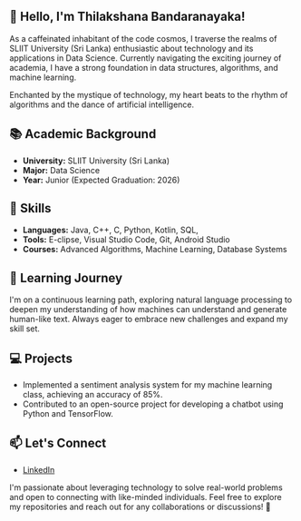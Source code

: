 

## 👋 Hello, I'm Thilakshana Bandaranayaka!

As a caffeinated inhabitant of the code cosmos, I traverse the realms of SLIIT University (Sri Lanka)  enthusiastic about technology and its applications in Data Science. 
Currently navigating the exciting journey of academia, I have a strong foundation in data structures, algorithms, and machine learning.

 Enchanted by the mystique of technology, my heart beats to the rhythm of algorithms and the dance of artificial intelligence.

## 📚 Academic Background
- **University:** SLIIT University (Sri Lanka)
- **Major:** Data Science
- **Year:** Junior (Expected Graduation: 2026)

## 🔧 Skills
- **Languages:**  Java, C++, C, Python, Kotlin, SQL,  
- **Tools:** E-clipse, Visual Studio Code, Git, Android Studio
- **Courses:** Advanced Algorithms, Machine Learning, Database Systems

## 🌱 Learning Journey
I'm on a continuous learning path, exploring natural language processing to deepen my understanding of how machines can understand and generate human-like text. Always eager to embrace new challenges and expand my skill set.

## 💻 Projects
- Implemented a sentiment analysis system for my machine learning class, achieving an accuracy of 85%.
- Contributed to an open-source project for developing a chatbot using Python and TensorFlow.

## 📫 Let's Connect
- [LinkedIn](https://www.linkedin.com/in/thilakshana-bandaranayaka)

I'm passionate about leveraging technology to solve real-world problems and open to connecting with like-minded individuals. Feel free to explore my repositories and reach out for any collaborations or discussions! 🚀

